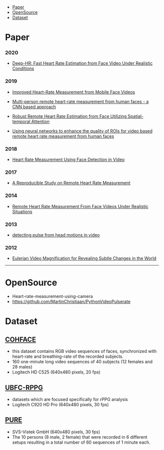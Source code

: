 - [Paper](https://github.com/FKgk/detect-heart-rate-using-face/blob/master/summary.md#Paper)
- [OpenSource](https://github.com/FKgk/detect-heart-rate-using-face/blob/master/summary.md#Paper)
- [Dataset](https://github.com/FKgk/detect-heart-rate-using-face/blob/master/summary.md#Dataset)

# Paper







### 2020
- [Deep-HR: Fast Heart Rate Estimation from Face Video Under Realistic Conditions](https://arxiv.org/abs/2002.04821)


### 2019
- [Improved Heart-Rate Measurement from
Mobile Face Videos](https://www.mdpi.com/2079-9292/8/6/663)

- [Multi-person remote heart-rate measurement from
human faces - a CNN based approach](https://www.researchgate.net/publication/337772531_Multi-person_remote_heart-rate_measurement_from_human_faces_-_a_CNN_based_approach)

- [Robust Remote Heart Rate Estimation from Face Utilizing Spatial-temporal Attention](https://www.researchgate.net/publication/332242335_Robust_Remote_Heart_Rate_Estimation_from_Face_Utilizing_Spatial-temporal_Attention)

- [Using neural networks to enhance the quality of ROIs for video based remote heart rate measurement from human faces](https://ieeexplore.ieee.org/document/8661915https://ieeexplore.ieee.org/document/8661915)


### 2018
- [Heart Rate Measurement Using Face Detection in Video](https://ieeexplore.ieee.org/document/8484779)


### 2017
- [A Reproducible Study on Remote Heart Rate Measurement](https://arxiv.org/abs/1709.00962)


### 2014
- [Remote Heart Rate Measurement From Face Videos Under Realistic Situations](https://zpascal.net/cvpr2014/Li_Remote_Heart_Rate_2014_CVPR_paper.pdf)


### 2013
- [detecting pulse from head motions in video](https://ieeexplore.ieee.org/document/6619284)


### 2012
- [Eulerian Video Magnification for Revealing Subtle Changes in the World](http://people.csail.mit.edu/mrub/evm/)

---

# OpenSource
- Heart-rate-measurement-using-camera
- https://github.com/MartinChristiaan/PythonVideoPulserate

# Dataset
## [COHFACE](https://www.idiap.ch/dataset/cohface)
- this dataset contains RGB video sequences of faces, synchronized with heart-rate and breathing-rate of the recorded subjects.
- 160 one-minute long video sequences of 40 subjects (12 females and 28 males)
- Logitech HD C525 (640x480 pixels, 20 fps)

## [UBFC-RPPG](https://sites.google.com/view/ybenezeth/ubfcrppg)
- datasets which are focused specifically for rPPG analysis
- Logitech C920 HD Pro (640x480 pixels, 30 fps)

## [PURE](https://www.tu-ilmenau.de/en/neurob/data-sets-code/pulse)
- SVS-Vistek GmbH (640x480 pixels, 30 fps)
- The 10 persons (8 male, 2 female) that were recorded in 6 different setups resulting in a total number of 60 sequences of 1 minute each.